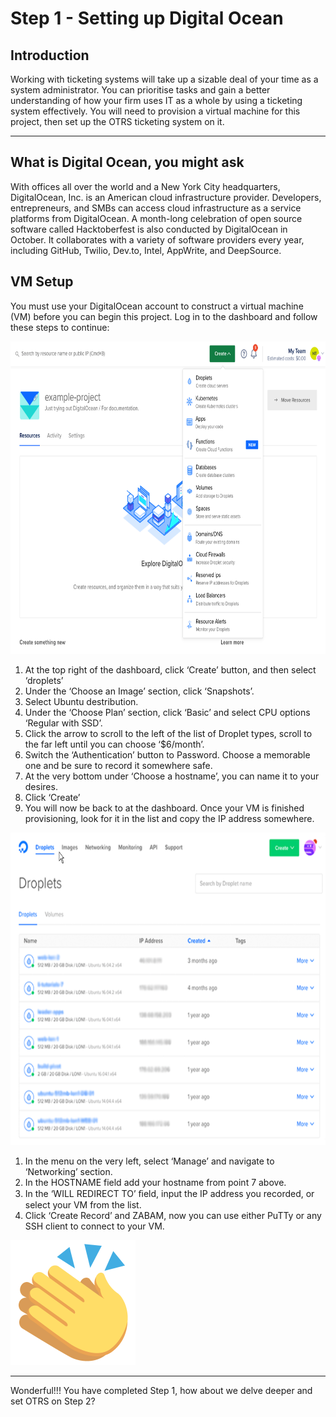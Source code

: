 # Step 1 - Setting up Digital Ocean

<h2> Introduction </h2>

<p>Working with ticketing systems will take up a sizable deal of your time as a system administrator. You can prioritise tasks and gain a better understanding of how your firm uses IT as a whole by using a ticketing system effectively.
You will need to provision a virtual machine for this project, then set up the OTRS ticketing system on it.</p>

<hr>


<h2> What is Digital Ocean, you might ask </h2> 
<p>With offices all over the world and a New York City headquarters, DigitalOcean, Inc. is an American cloud infrastructure provider. Developers, entrepreneurs, and SMBs can access cloud infrastructure as a service platforms from DigitalOcean.
A month-long celebration of open source software called Hacktoberfest is also conducted by DigitalOcean in October. It collaborates with a variety of software providers every year, including GitHub, Twilio, Dev.to, Intel, AppWrite, and DeepSource.</p>


<h2> VM Setup </h2>

<p>You must use your DigitalOcean account to construct a virtual machine (VM) before you can begin this project. Log in to the dashboard and follow these steps to continue:</p>

<img src="https://github.com/IasonKotakis/Mattermost-Deployment-Digital-Ocean/blob/images/images/create%20droplet.png" alt="create droplet " width="700px" height="500px">

<ol>
    <li>At the top right of the dashboard, click ‘Create’ button, and then select ‘droplets’</li>
    <li>Under the ‘Choose an Image’ section, click ‘Snapshots’.</li>
    <li>Select Ubuntu destribution.</li>
    <li>Under the ‘Choose Plan’ section, click ‘Basic’ and select CPU options ‘Regular with SSD’.</li>
    <li>Click the arrow to scroll to the left of the list of Droplet types, scroll to the far left until you can choose ‘$6/month’. </li>
    <li>Switch the ‘Authentication’ button to Password. Choose a memorable one and be sure to record it somewhere safe.</li>
    <li>At the very bottom under ‘Choose a hostname’, you can name it to your desires.</li>
    <li>Click ‘Create’</li>
    <li>You will now be back to at the dashboard. Once your VM is finished provisioning, look for it in the list and copy the IP address somewhere.</li>
</ol>

<img src="https://github.com/IasonKotakis/Mattermost-Deployment-Digital-Ocean/blob/images/images/droplet%20dashboard.png" alt="droplet dashboard" width="700px" height="500px">

<ol>
    <li>In the menu on the very left, select ‘Manage’ and navigate to ‘Networking’ section.</li>
    <li>In the HOSTNAME field add your hostname from point 7 above.</li>
    <li>In the ‘WILL REDIRECT TO’ ﬁeld, input the IP address you recorded, or
select your VM from the list.</li>
    <li>Click ‘Create Record’ and ZABAM, now you can use either PuTTy or any SSH client to connect to your VM.</li>
</ol>

<img src="https://github.com/IasonKotakis/Mattermost-Deployment-Digital-Ocean/blob/images/images/clapping-hands-emoji-clipart-md.png" alt="clapping hands" width="200px" height="200px">

<hr>
 Wonderful!!! You have completed Step 1, how about we delve deeper and set OTRS on Step 2?
